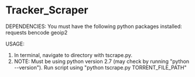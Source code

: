 # Tracker_Scraper
DEPENDENCIES:
	You must have the following python packages installed:
		requests
		bencode
		geoip2

USAGE: 
1. In terminal, navigate to directory with tscrape.py.
2. NOTE: Must be using python version 2.7 (may check by running "python --version").
  Run script using "python tscrape.py TORRENT_FILE_PATH"
  
